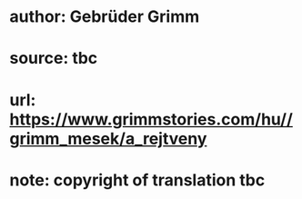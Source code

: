 # author: Gebrüder Grimm
# source: tbc
# url: https://www.grimmstories.com/hu//grimm_mesek/a_rejtveny
# note: copyright of translation tbc


